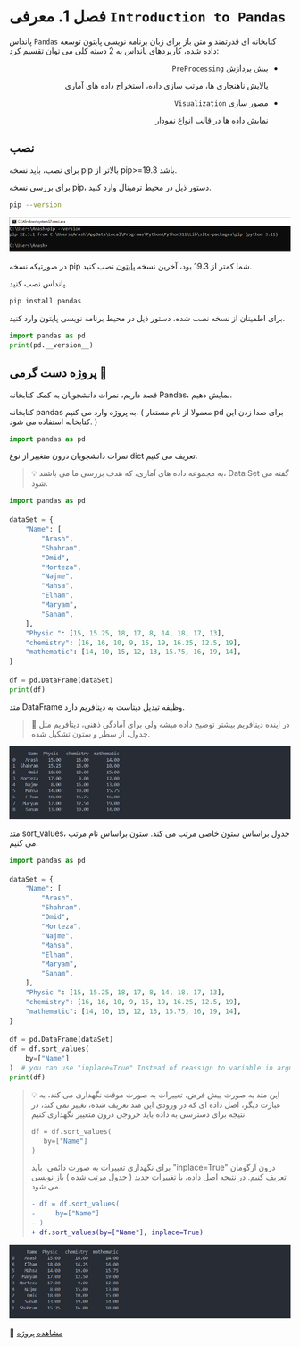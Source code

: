# فصل 1. معرفی `Introduction to Pandas`

پانداس `Pandas` کتابخانه ای قدرتمند و متن باز برای زبان برنامه نویسی پایتون توسعه داده شده، کاربردهای پانداس به 2 دسته کلی می توان تقسیم کرد:

<ul dir="rtl">
	<li>
		<p>
			پیش پردازش <code>PreProcessing</code>
		</p>
		<p>
			پالایش ناهنجاری ها، مرتب سازی داده، استخراج داده های آماری
		</p>
	</li>
	<li>
		<p>
			مصور سازی <code>Visualization</code>
		</p>
		<p>
			نمایش داده ها در قالب انواع نمودار
		</p>
	</li>
</ul>

## نصب

برای نصب، باید نسخه pip بالاتر از pip>=19.3 باشد.

برای بررسی نسخه pip، دستور ذیل در محیط ترمینال وارد کنید.

```bash
pip --version
```

![pip-check-version](img/pip-check-version.PNG)

در صورتیکه نسخه pip شما کمتر از 19.3 بود، آخرین نسخه [پایتون](https://www.python.org/downloads/) نصب کنید.

پانداس نصب کنید.

```bash
pip install pandas
```

برای اطمینان از نسخه نصب شده، دستور ذیل در محیط برنامه نویسی پایتون وارد کنید.

```python
import pandas as pd
print(pd.__version__)
```

## پروژه دست گرمی 🧪

قصد داریم، نمرات دانشجویان به کمک کتابخانه Pandas، نمایش دهیم.

کتابخانه pandas به پروژه وارد می کنیم. ( معمولا از نام مستعار pd برای صدا زدن این کتابخانه استفاده می شود. )

```python
import pandas as pd
```

نمرات دانشجویان درون متغییر از نوع dict تعریف می کنیم.

> 💡 به مجموعه داده های آماری، که هدف بررسی ما می باشند، Data Set گفته می شود.

```python
import pandas as pd

dataSet = {
    "Name": [
        "Arash",
        "Shahram",
        "Omid",
        "Morteza",
        "Najme",
        "Mahsa",
        "Elham",
        "Maryam",
        "Sanam",
    ],
    "Physic ": [15, 15.25, 18, 17, 8, 14, 18, 17, 13],
    "chemistry": [16, 16, 10, 9, 15, 19, 16.25, 12.5, 19],
    "mathematic": [14, 10, 15, 12, 13, 15.75, 16, 19, 14],
}

df = pd.DataFrame(dataSet)
print(df)
```

متد DataFrame وظیفه تبدیل دیتاست به دیتافریم دارد.

> 👀 در اینده دیتافریم بیشتر توضیح داده میشه ولی برای آمادگی ذهنی، دیتافریم مثل جدول، از سطر و ستون تشکیل شده.

![example-output](img/example-output.PNG)

متد sort_values، جدول براساس ستون خاصی مرتب می کند. ستون براساس نام مرتب می کنیم.

```python
import pandas as pd

dataSet = {
    "Name": [
        "Arash",
        "Shahram",
        "Omid",
        "Morteza",
        "Najme",
        "Mahsa",
        "Elham",
        "Maryam",
        "Sanam",
    ],
    "Physic ": [15, 15.25, 18, 17, 8, 14, 18, 17, 13],
    "chemistry": [16, 16, 10, 9, 15, 19, 16.25, 12.5, 19],
    "mathematic": [14, 10, 15, 12, 13, 15.75, 16, 19, 14],
}

df = pd.DataFrame(dataSet)
df = df.sort_values(
    by=["Name"]
)  # you can use "inplace=True" Instead of reassign to variable in argument.
print(df)

```

> 💡 این متد به صورت پیش فرض، تغییرات به صورت موقت نگهداری می کند، به عبارت دیگر، اصل داده ای که در ورودی این متد تعریف شده، تغییر نمی کند، در نتیجه برای دسترسی به داده باید خروجی درون متغییر نگهداری کنیم.
>
> ```python
> df = df.sort_values(
>    by=["Name"]
> )
> ```
>
> برای نگهداری تغییرات به صورت دائمی، باید "inplace=True" درون آرگومان تعریف کنیم. در نتیجه اصل داده، با تغییرات جدید ( جدول مرتب شده ) باز نویسی می شود.
>
> ```diff
> - df = df.sort_values(
> -     by=["Name"]
> - )
> + df.sort_values(by=["Name"], inplace=True)
> ```
>

![example-output-sortbyname](img/example-output-sortbyname.PNG)

📁 [مشاهده پروژه](project/students.py)
